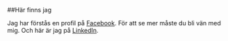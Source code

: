 ##Här finns jag

Jag har förstås en profil på [Facebook](https://www.facebook.com/ilagerlof). För att se mer måste du bli vän med mig. Och här är jag på [LinkedIn](https://www.linkedin.com/in/ingvar-lagerl%C3%B6f-b819b4166/).
